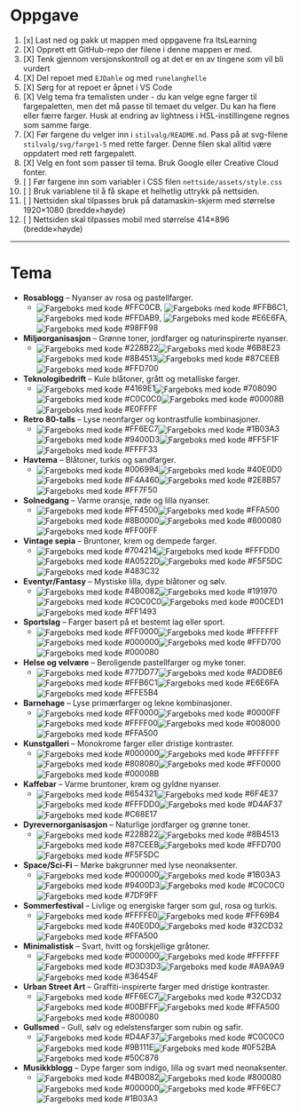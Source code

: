 # Oppgave

1. [x] Last ned og pakk ut mappen med oppgavene fra ItsLearning
2. [X] Opprett ett GitHub-repo der filene i denne mappen er med.
3. [X] Tenk gjennom versjonskontroll og at det er en av tingene som vil bli vurdert
4. [X] Del repoet med `EJDahle` og med `runelanghelle`
5. [X] Sørg for at repoet er åpnet i VS Code
6. [X] Velg tema fra temalisten under - du kan velge egne farger til fargepaletten, men det må passe til temaet du velger. Du kan ha flere eller færre farger. Husk at endring av lightness i HSL-instillingene regnes som samme farge.
7. [X] Før fargene du velger inn i `stilvalg/README.md`. Pass på at svg-filene `stilvalg/svg/farge1-5` med rette farger. Denne filen skal alltid være oppdatert med rett fargepalett.
8. [X] Velg en font som passer til tema. Bruk Google eller Creative Cloud fonter.
9. [ ] Før fargene inn som variabler i CSS filen `nettside/assets/style.css`
10. [ ] Bruk variablene til å få skape et helhetlig uttrykk på nettsiden.  
11. [ ] Nettsiden skal tilpasses bruk på datamaskin-skjerm med størrelse 1920&#xd7;1080 (bredde&#xd7;høyde)
12. [ ] Nettsiden skal tilpasses mobil med størrelse 414&#xd7;896 (bredde&#xd7;høyde)

---

# Tema

- <b>Rosablogg</b> – Nyanser av rosa og pastellfarger.
  - <img src="stilvalg/svg/FFC0CB.svg" alt="Fargeboks med kode" style="vertical-align: middle;"> #FFC0CB, <img src="stilvalg/svg/FFB6C1.svg" alt="Fargeboks med kode" style="vertical-align: middle;"> #FFB6C1, <img src="stilvalg/svg/FFDAB9.svg" alt="Fargeboks med kode" style="vertical-align: middle;"> #FFDAB9, <img src="stilvalg/svg/E6E6FA.svg" alt="Fargeboks med kode" style="vertical-align: middle;"> #E6E6FA, <img src="stilvalg/svg/98FF98.svg" alt="Fargeboks med kode" style="vertical-align: middle;"> #98FF98
- <b>Miljøorganisasjon</b> – Grønne toner, jordfarger og naturinspirerte nyanser.
  - <img src='stilvalg/svg/228B22.svg' alt='Fargeboks med kode' style='vertical-align: middle;'> #228B22<img src='stilvalg/svg/6B8E23.svg' alt='Fargeboks med kode' style='vertical-align: middle;'> #6B8E23<img src='stilvalg/svg/8B4513.svg' alt='Fargeboks med kode' style='vertical-align: middle;'> #8B4513<img src='stilvalg/svg/87CEEB.svg' alt='Fargeboks med kode' style='vertical-align: middle;'> #87CEEB<img src='stilvalg/svg/FFD700.svg' alt='Fargeboks med kode' style='vertical-align: middle;'> #FFD700
- <b>Teknologibedrift</b> – Kule blåtoner, grått og metalliske farger.
  - <img src='stilvalg/svg/4169E1.svg' alt='Fargeboks med kode' style='vertical-align: middle;'> #4169E1<img src='stilvalg/svg/708090.svg' alt='Fargeboks med kode' style='vertical-align: middle;'> #708090<img src='stilvalg/svg/C0C0C0.svg' alt='Fargeboks med kode' style='vertical-align: middle;'> #C0C0C0<img src='stilvalg/svg/00008B.svg' alt='Fargeboks med kode' style='vertical-align: middle;'> #00008B<img src='stilvalg/svg/E0FFFF.svg' alt='Fargeboks med kode' style='vertical-align: middle;'> #E0FFFF
- <b>Retro 80-talls</b> – Lyse neonfarger og kontrastfulle kombinasjoner.
  - <img src='stilvalg/svg/FF6EC7.svg' alt='Fargeboks med kode' style='vertical-align: middle;'> #FF6EC7<img src='stilvalg/svg/1B03A3.svg' alt='Fargeboks med kode' style='vertical-align: middle;'> #1B03A3<img src='stilvalg/svg/9400D3.svg' alt='Fargeboks med kode' style='vertical-align: middle;'> #9400D3<img src='stilvalg/svg/FF5F1F.svg' alt='Fargeboks med kode' style='vertical-align: middle;'> #FF5F1F<img src='stilvalg/svg/FFFF33.svg' alt='Fargeboks med kode' style='vertical-align: middle;'> #FFFF33
- <b>Havtema</b> – Blåtoner, turkis og sandfarger.
  - <img src='stilvalg/svg/006994.svg' alt='Fargeboks med kode' style='vertical-align: middle;'> #006994<img src='stilvalg/svg/40E0D0.svg' alt='Fargeboks med kode' style='vertical-align: middle;'> #40E0D0<img src='stilvalg/svg/F4A460.svg' alt='Fargeboks med kode' style='vertical-align: middle;'> #F4A460<img src='stilvalg/svg/2E8B57.svg' alt='Fargeboks med kode' style='vertical-align: middle;'> #2E8B57<img src='stilvalg/svg/FF7F50.svg' alt='Fargeboks med kode' style='vertical-align: middle;'> #FF7F50
- <b>Solnedgang</b> – Varme oransje, røde og lilla nyanser.
  - <img src='stilvalg/svg/FF4500.svg' alt='Fargeboks med kode' style='vertical-align: middle;'> #FF4500<img src='stilvalg/svg/FFA500.svg' alt='Fargeboks med kode' style='vertical-align: middle;'> #FFA500<img src='stilvalg/svg/8B0000.svg' alt='Fargeboks med kode' style='vertical-align: middle;'> #8B0000<img src='stilvalg/svg/800080.svg' alt='Fargeboks med kode' style='vertical-align: middle;'> #800080<img src='stilvalg/svg/FF00FF.svg' alt='Fargeboks med kode' style='vertical-align: middle;'> #FF00FF
- <b>Vintage sepia</b> – Bruntoner, krem og dempede farger.
  - <img src='stilvalg/svg/704214.svg' alt='Fargeboks med kode' style='vertical-align: middle;'> #704214<img src='stilvalg/svg/FFFDD0.svg' alt='Fargeboks med kode' style='vertical-align: middle;'> #FFFDD0<img src='stilvalg/svg/A0522D.svg' alt='Fargeboks med kode' style='vertical-align: middle;'> #A0522D<img src='stilvalg/svg/F5F5DC.svg' alt='Fargeboks med kode' style='vertical-align: middle;'> #F5F5DC<img src='stilvalg/svg/483C32.svg' alt='Fargeboks med kode' style='vertical-align: middle;'> #483C32
- <b>Eventyr/Fantasy</b> – Mystiske lilla, dype blåtoner og sølv.
  - <img src='stilvalg/svg/4B0082.svg' alt='Fargeboks med kode' style='vertical-align: middle;'> #4B0082<img src='stilvalg/svg/191970.svg' alt='Fargeboks med kode' style='vertical-align: middle;'> #191970<img src='stilvalg/svg/C0C0C0.svg' alt='Fargeboks med kode' style='vertical-align: middle;'> #C0C0C0<img src='stilvalg/svg/00CED1.svg' alt='Fargeboks med kode' style='vertical-align: middle;'> #00CED1<img src='stilvalg/svg/FF1493.svg' alt='Fargeboks med kode' style='vertical-align: middle;'> #FF1493
- <b>Sportslag</b> – Farger basert på et bestemt lag eller sport.
  - <img src='stilvalg/svg/FF0000.svg' alt='Fargeboks med kode' style='vertical-align: middle;'> #FF0000<img src='stilvalg/svg/FFFFFF.svg' alt='Fargeboks med kode' style='vertical-align: middle;'> #FFFFFF<img src='stilvalg/svg/000000.svg' alt='Fargeboks med kode' style='vertical-align: middle;'> #000000<img src='stilvalg/svg/FFD700.svg' alt='Fargeboks med kode' style='vertical-align: middle;'> #FFD700<img src='stilvalg/svg/000080.svg' alt='Fargeboks med kode' style='vertical-align: middle;'> #000080
- <b>Helse og velvære</b> – Beroligende pastellfarger og myke toner.
  - <img src='stilvalg/svg/77DD77.svg' alt='Fargeboks med kode' style='vertical-align: middle;'> #77DD77<img src='stilvalg/svg/ADD8E6.svg' alt='Fargeboks med kode' style='vertical-align: middle;'> #ADD8E6<img src='stilvalg/svg/FFB6C1.svg' alt='Fargeboks med kode' style='vertical-align: middle;'> #FFB6C1<img src='stilvalg/svg/E6E6FA.svg' alt='Fargeboks med kode' style='vertical-align: middle;'> #E6E6FA<img src='stilvalg/svg/FFE5B4.svg' alt='Fargeboks med kode' style='vertical-align: middle;'> #FFE5B4
- <b>Barnehage</b> – Lyse primærfarger og lekne kombinasjoner.
  - <img src='stilvalg/svg/FF0000.svg' alt='Fargeboks med kode' style='vertical-align: middle;'> #FF0000<img src='stilvalg/svg/0000FF.svg' alt='Fargeboks med kode' style='vertical-align: middle;'> #0000FF<img src='stilvalg/svg/FFFF00.svg' alt='Fargeboks med kode' style='vertical-align: middle;'> #FFFF00<img src='stilvalg/svg/008000.svg' alt='Fargeboks med kode' style='vertical-align: middle;'> #008000<img src='stilvalg/svg/FFA500.svg' alt='Fargeboks med kode' style='vertical-align: middle;'> #FFA500
- <b>Kunstgalleri</b> – Monokrome farger eller dristige kontraster.
  - <img src='stilvalg/svg/000000.svg' alt='Fargeboks med kode' style='vertical-align: middle;'> #000000<img src='stilvalg/svg/FFFFFF.svg' alt='Fargeboks med kode' style='vertical-align: middle;'> #FFFFFF<img src='stilvalg/svg/808080.svg' alt='Fargeboks med kode' style='vertical-align: middle;'> #808080<img src='stilvalg/svg/FF0000.svg' alt='Fargeboks med kode' style='vertical-align: middle;'> #FF0000<img src='stilvalg/svg/00008B.svg' alt='Fargeboks med kode' style='vertical-align: middle;'> #00008B
- <b>Kaffebar</b> – Varme bruntoner, krem og gyldne nyanser.
  - <img src='stilvalg/svg/654321.svg' alt='Fargeboks med kode' style='vertical-align: middle;'> #654321<img src='stilvalg/svg/6F4E37.svg' alt='Fargeboks med kode' style='vertical-align: middle;'> #6F4E37<img src='stilvalg/svg/FFFDD0.svg' alt='Fargeboks med kode' style='vertical-align: middle;'> #FFFDD0<img src='stilvalg/svg/D4AF37.svg' alt='Fargeboks med kode' style='vertical-align: middle;'> #D4AF37<img src='stilvalg/svg/C68E17.svg' alt='Fargeboks med kode' style='vertical-align: middle;'> #C68E17
- <b>Dyrevernorganisasjon</b> – Naturlige jordfarger og grønne toner.
  - <img src='stilvalg/svg/228B22.svg' alt='Fargeboks med kode' style='vertical-align: middle;'> #228B22<img src='stilvalg/svg/8B4513.svg' alt='Fargeboks med kode' style='vertical-align: middle;'> #8B4513<img src='stilvalg/svg/87CEEB.svg' alt='Fargeboks med kode' style='vertical-align: middle;'> #87CEEB<img src='stilvalg/svg/FFD700.svg' alt='Fargeboks med kode' style='vertical-align: middle;'> #FFD700<img src='stilvalg/svg/F5F5DC.svg' alt='Fargeboks med kode' style='vertical-align: middle;'> #F5F5DC
- <b>Space/Sci-Fi</b> – Mørke bakgrunner med lyse neonaksenter.
  - <img src='stilvalg/svg/000000.svg' alt='Fargeboks med kode' style='vertical-align: middle;'> #000000<img src='stilvalg/svg/1B03A3.svg' alt='Fargeboks med kode' style='vertical-align: middle;'> #1B03A3<img src='stilvalg/svg/9400D3.svg' alt='Fargeboks med kode' style='vertical-align: middle;'> #9400D3<img src='stilvalg/svg/C0C0C0.svg' alt='Fargeboks med kode' style='vertical-align: middle;'> #C0C0C0<img src='stilvalg/svg/7DF9FF.svg' alt='Fargeboks med kode' style='vertical-align: middle;'> #7DF9FF
- <b>Sommerfestival</b> – Livlige og energiske farger som gul, rosa og turkis.
  - <img src='stilvalg/svg/FFFFE0.svg' alt='Fargeboks med kode' style='vertical-align: middle;'> #FFFFE0<img src='stilvalg/svg/FF69B4.svg' alt='Fargeboks med kode' style='vertical-align: middle;'> #FF69B4<img src='stilvalg/svg/40E0D0.svg' alt='Fargeboks med kode' style='vertical-align: middle;'> #40E0D0<img src='stilvalg/svg/32CD32.svg' alt='Fargeboks med kode' style='vertical-align: middle;'> #32CD32<img src='stilvalg/svg/FFA500.svg' alt='Fargeboks med kode' style='vertical-align: middle;'> #FFA500
- <b>Minimalistisk</b> – Svart, hvitt og forskjellige gråtoner.
  - <img src='stilvalg/svg/000000.svg' alt='Fargeboks med kode' style='vertical-align: middle;'> #000000<img src='stilvalg/svg/FFFFFF.svg' alt='Fargeboks med kode' style='vertical-align: middle;'> #FFFFFF<img src='stilvalg/svg/D3D3D3.svg' alt='Fargeboks med kode' style='vertical-align: middle;'> #D3D3D3<img src='stilvalg/svg/A9A9A9.svg' alt='Fargeboks med kode' style='vertical-align: middle;'> #A9A9A9<img src='stilvalg/svg/36454F.svg' alt='Fargeboks med kode' style='vertical-align: middle;'> #36454F
- <b>Urban Street Art</b> – Graffiti-inspirerte farger med dristige kontraster.
  - <img src='stilvalg/svg/FF6EC7.svg' alt='Fargeboks med kode' style='vertical-align: middle;'> #FF6EC7<img src='stilvalg/svg/32CD32.svg' alt='Fargeboks med kode' style='vertical-align: middle;'> #32CD32<img src='stilvalg/svg/00BFFF.svg' alt='Fargeboks med kode' style='vertical-align: middle;'> #00BFFF<img src='stilvalg/svg/FFA500.svg' alt='Fargeboks med kode' style='vertical-align: middle;'> #FFA500<img src='stilvalg/svg/800080.svg' alt='Fargeboks med kode' style='vertical-align: middle;'> #800080
- <b>Gullsmed</b> – Gull, sølv og edelstensfarger som rubin og safir.
  - <img src='stilvalg/svg/D4AF37.svg' alt='Fargeboks med kode' style='vertical-align: middle;'> #D4AF37<img src='stilvalg/svg/C0C0C0.svg' alt='Fargeboks med kode' style='vertical-align: middle;'> #C0C0C0<img src='stilvalg/svg/9B111E.svg' alt='Fargeboks med kode' style='vertical-align: middle;'> #9B111E<img src='stilvalg/svg/0F52BA.svg' alt='Fargeboks med kode' style='vertical-align: middle;'> #0F52BA<img src='stilvalg/svg/50C878.svg' alt='Fargeboks med kode' style='vertical-align: middle;'> #50C878
- <b>Musikkblogg</b> – Dype farger som indigo, lilla og svart med neonaksenter.
  - <img src='stilvalg/svg/4B0082.svg' alt='Fargeboks med kode' style='vertical-align: middle;'> #4B0082<img src='stilvalg/svg/800080.svg' alt='Fargeboks med kode' style='vertical-align: middle;'> #800080<img src='stilvalg/svg/000000.svg' alt='Fargeboks med kode' style='vertical-align: middle;'> #000000<img src='stilvalg/svg/FF6EC7.svg' alt='Fargeboks med kode' style='vertical-align: middle;'> #FF6EC7<img src='stilvalg/svg/1B03A3.svg' alt='Fargeboks med kode' style='vertical-align: middle;'> #1B03A3